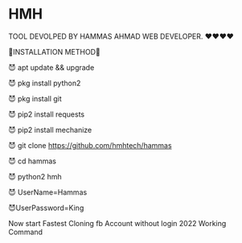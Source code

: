 # HMH
TOOL DEVOLPED BY HAMMAS AHMAD WEB DEVELOPER.
❤️❤️❤️❤️

🚀INSTALLATION METHOD🚀

😈 apt update && upgrade

😈 pkg install python2

😈 pkg install git

😈 pip2 install requests

😈 pip2 install mechanize

😈 git clone https://github.com/hmhtech/hammas

😈 cd hammas

😈 python2 hmh

😈 UserName=Hammas

😈UserPassword=King

Now start Fastest Cloning fb Account without login 2022 Working Command
